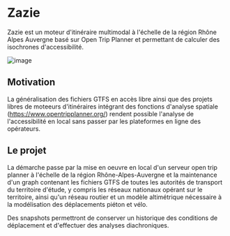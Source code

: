 # Zazie

Zazie est un moteur d'itinéraire multimodal à l'échelle de la région Rhône Alpes Auvergne basé sur Open Trip Planner et permettant de calculer des isochrones d'accessibilité.

![image](https://user-images.githubusercontent.com/11749671/219355468-2b2c6c38-b735-46e3-8369-9f394e512522.png)

## Motivation

La généralisation des fichiers GTFS en accès libre ainsi que des projets libres de moteeurs d'itinéraires intégrant des fonctions d'analyse spatiale (https://www.opentripplanner.org/) rendent possible l'analyse de l'accessibilité en local sans passer par les plateformes en ligne des opérateurs.

## Le projet

La démarche passe par la mise en oeuvre en local d'un serveur open trip planner à l'échelle de la région Rhône-Alpes-Auvergne et la maintenance d'un graph contenant les fichiers GTFS de toutes les autorités de transport du territoire d'étude, y compris les réseaux nationaux opérant sur le territoire, ainsi qu'un réseau routier et un modèle altimétrique nécessaire à la modélisation des déplacements piéton et vélo.

Des snapshots permettront de conserver un historique des conditions de déplacement et d'effectuer des analyses diachroniques.

